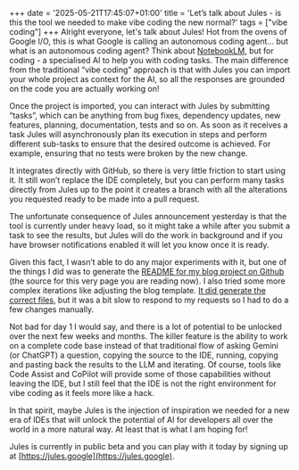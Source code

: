 +++
date = '2025-05-21T17:45:07+01:00'
title = 'Let’s talk about Jules - is this the tool we needed to make vibe coding the new normal?'
tags = ["vibe coding"]
+++
Alright everyone, let's talk about Jules! Hot from the ovens of Google I/O, this is what Google is calling an autonomous coding agent… but what is an autonomous coding agent? Think about [NotebookLM](https://notebooklm.google/), but for coding - a specialised AI to help you with coding tasks. The main difference from the traditional “vibe coding” approach is that with Jules you can import your whole project as context for the AI, so all the responses are grounded on the code you are actually working on!

Once the project is imported, you can interact with Jules by submitting “tasks”, which can be anything from bug fixes, dependency updates, new features, planning, documentation, tests and so on. As soon as it receives a task Jules will asynchronously plan its execution in steps and perform different sub-tasks to ensure that the desired outcome is achieved. For example, ensuring that no tests were broken by the new change.

It integrates directly with GitHub, so there is very little friction to start using it. It still won’t replace the IDE completely, but you can perform many tasks directly from Jules up to the point it creates a branch with all the alterations you requested ready to be made into a pull request.

The unfortunate consequence of Jules announcement yesterday is that the tool is currently under heavy load, so it might take a while after you submit a task to see the results, but Jules will do the work in background and if you have browser notifications enabled it will let you know once it is ready.

Given this fact, I wasn’t able to do any major experiments with it, but one of the things I did was to generate the [README for my blog project on Github](https://github.com/danicat/danicat.dev/pull/1) (the source for this very page you are reading now). I also tried some more complex iterations like adjusting the blog template. [It did generate the correct files](https://github.com/danicat/danicat.dev/pull/2), but it was a bit slow to respond to my requests so I had to do a few changes manually.

Not bad for day 1 I would say, and there is a lot of potential to be unlocked over the next few weeks and months. The killer feature is the ability to work on a complete code base instead of that traditional flow of asking Gemini (or ChatGPT) a question, copying the source to the IDE, running, copying and pasting back the results to the LLM and iterating. Of course, tools like Code Assist and CoPilot will provide some of those capabilities without leaving the IDE, but I still feel that the IDE is not the right environment for vibe coding as it feels more like a hack.

In that spirit, maybe Jules is the injection of inspiration we needed for a new era of IDEs that will unlock the potential of AI for developers all over the world in a more natural way. At least that is what I am hoping for!

Jules is currently in public beta and you can play with it today by signing up at [https://jules.google](https://jules.google).
